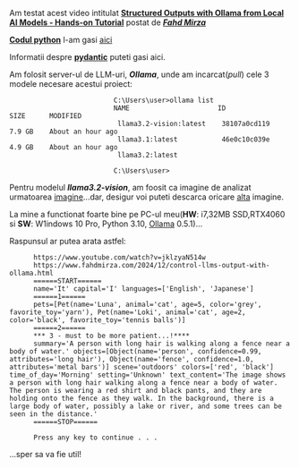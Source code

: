 Am testat acest video intitulat [**Structured Outputs with Ollama from Local AI Models - Hands-on Tutorial**](https://www.youtube.com/watch?v=jklzyaN514w) postat de [***Fahd Mirza***](https://www.youtube.com/@fahdmirza)

[**Codul python**](https://www.fahdmirza.com/2024/12/control-llms-output-with-ollama.html) l-am gasi [aici](https://ollama.com/blog/structured-outputs)

Informatii despre [**pydantic**](https://pypi.org/project/pydantic/) puteti gasi aici.

Am folosit server-ul de LLM-uri, ***Ollama***,  unde am incarcat(*pull*) cele 3 modele necesare acestui proiect:

                              C:\Users\user>ollama list
                              NAME                      ID              SIZE      MODIFIED
                               llama3.2-vision:latest    38107a0cd119    7.9 GB    About an hour ago
                               llama3.1:latest           46e0c10c039e    4.9 GB    About an hour ago
                               llama3.2:latest
                              
                              C:\Users\user>
Pentru modelul ***llama3.2-vision***, am foosit ca imagine de analizat urmatoarea [imagine](https://github.com/stefanache/MFP-ANAF-RO/blob/main/python/Ollama_structured_outputs/imags/girl_outdoor_morning.jpeg)...dar, desigur voi puteti descarca oricare [alta](https://www.google.com/search?sca_esv=1b6df71c373af725&rlz=1C1CHBF_enRO1132RO1132&sxsrf=ADLYWILrF8cNj4vyqo3Phzz8_byQm7sLEw:1733664532356&q=morning+outdoor+activities&udm=2&fbs=AEQNm0AuaLfhdrtx2b9ODfK0pnmis1zS4enB7jefi_fubH5nz6ICWh5uGv91yDc_1gBPBe0FH0P0ZVfrH8X) imagine.

La mine a functionat foarte bine pe PC-ul meu(**HW**: i7,32MB SSD,RTX4060 si **SW**: W1indows 10 Pro, Python 3.10, [Ollama](https://ollama.com/download/windows) 0.5.1)...

Raspunsul ar putea arata astfel:

          https://www.youtube.com/watch?v=jklzyaN514w
          https://www.fahdmirza.com/2024/12/control-llms-output-with-ollama.html
          ======START======
          name='It' capital='I' languages=['English', 'Japanese']
          ======1======
          pets=[Pet(name='Luna', animal='cat', age=5, color='grey', favorite_toy='yarn'), Pet(name='Loki', animal='cat', age=2, color='black', favorite_toy='tennis balls')]
          ======2======
          *** 3 - must to be more patient...!****
          summary='A person with long hair is walking along a fence near a body of water.' objects=[Object(name='person', confidence=0.99, attributes='long hair'), Object(name='fence', confidence=1.0, attributes='metal bars')] scene='outdoors' colors=['red', 'black'] time_of_day='Morning' setting='Unknown' text_content='The image shows a person with long hair walking along a fence near a body of water. The person is wearing a red shirt and black pants, and they are holding onto the fence as they walk. In the background, there is a large body of water, possibly a lake or river, and some trees can be seen in the distance.'
          ======STOP======
          
          Press any key to continue . . .


...sper sa va fie util!
